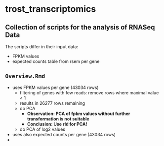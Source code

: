 # trost_transcriptomics

## Collection of scripts for the analysis of RNASeq Data

The scripts differ in their input data:

* FPKM values
* expected counts table from rsem per gene


## ``Overview.Rmd``
* uses FPKM values per gene (43034 rows)
	* filtering of genes with few reads: remove rows where maximal value < 1
	* results in 26277 rows remaining
	* do PCA
		* **Observation: PCA of fpkm values without further transformation is not suitable**
		* **Conclusion: Use rld for PCA!**
	* do PCA of log2 values
* uses also expected counts per gene (43034 rows)
* 